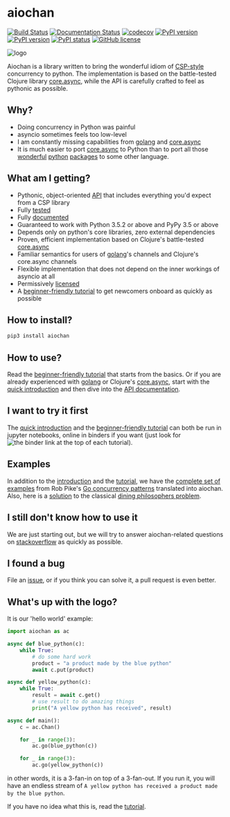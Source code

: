 # aiochan 

[![Build Status](https://travis-ci.com/zh217/aiochan.svg?branch=master)](https://travis-ci.com/zh217/aiochan)
[![Documentation Status](https://readthedocs.org/projects/aiochan/badge/?version=latest)](https://aiochan.readthedocs.io/en/latest/?badge=latest)
[![codecov](https://codecov.io/gh/zh217/aiochan/branch/master/graph/badge.svg)](https://codecov.io/gh/zh217/aiochan)
[![PyPI version](https://img.shields.io/pypi/v/aiochan.svg)](https://pypi.python.org/pypi/aiochan/)
[![PyPI version](https://img.shields.io/pypi/pyversions/aiochan.svg)](https://pypi.python.org/pypi/aiochan/)
[![PyPI status](https://img.shields.io/pypi/status/aiochan.svg)](https://pypi.python.org/pypi/aiochan/)
[![GitHub license](https://img.shields.io/github/license/zh217/aiochan.svg)](https://github.com/zh217/aiochan/blob/master/LICENSE)

![logo](logo.gif "aiochan logo")

Aiochan is a library written to bring the wonderful idiom of 
[CSP-style](https://en.wikipedia.org/wiki/Communicating_sequential_processes) concurrency to python. The implementation 
is based on the battle-tested Clojure library [core.async](https://github.com/clojure/core.async), while the API is 
carefully crafted to feel as pythonic as possible.

## Why?

* Doing concurrency in Python was painful
* asyncio sometimes feels too low-level
* I am constantly missing capabilities from [golang](https://golang.org) and 
  [core.async](https://github.com/clojure/core.async)
* It is much easier to port [core.async](https://github.com/clojure/core.async) to Python than to port all those
  [wonderful](http://www.numpy.org/) [python](https://pytorch.org/) [packages](https://scrapy.org/) to some other 
  language.

## What am I getting?

* Pythonic, object-oriented [API](https://aiochan.readthedocs.io/en/latest/api.html) that includes everything you'd 
expect from a CSP library
* Fully [tested](aiochan/test)
* Fully [documented](https://aiochan.readthedocs.io/en/latest/index.html)
* Guaranteed to work with Python 3.5.2 or above and PyPy 3.5 or above
* Depends only on python's core libraries, zero external dependencies
* Proven, efficient implementation based on Clojure's battle-tested [core.async](https://github.com/clojure/core.async)
* Familiar semantics for users of [golang](https://golang.org)'s channels and Clojure's core.async channels
* Flexible implementation that does not depend on the inner workings of asyncio at all
* Permissively [licensed](LICENSE)
* A [beginner-friendly tutorial](https://aiochan.readthedocs.io/en/latest/tutorial.html) to get newcomers onboard as 
quickly as possible

## How to install?

```bash
pip3 install aiochan
```

## How to use?

Read the [beginner-friendly tutorial](https://aiochan.readthedocs.io/en/latest/tutorial.html) that starts from the 
basics. Or if you are already experienced with [golang](https://golang.org) or Clojure's 
[core.async](https://github.com/clojure/core.async), start with the 
[quick introduction](https://aiochan.readthedocs.io/en/latest/quick.html) and then dive into the 
[API documentation](https://aiochan.readthedocs.io/en/latest/api.html).

## I want to try it first

The [quick introduction](https://aiochan.readthedocs.io/en/latest/quick.html) and the 
[beginner-friendly tutorial](https://aiochan.readthedocs.io/en/latest/tutorial.html) can both be run in jupyter 
notebooks, online in binders if you want (just look for ![the binder link](https://mybinder.org/static/images/badge.svg) 
at the top of each tutorial).

## Examples

In addition to the [introduction](https://aiochan.readthedocs.io/en/latest/quick.html) and the 
[tutorial](https://aiochan.readthedocs.io/en/latest/tutorial.html), we have the 
[complete set of examples](examples/concurrency_patterns) from Rob Pike's 
[Go concurrency patterns](https://www.youtube.com/watch?v=f6kdp27TYZs) translated into aiochan. Also, here is a 
[solution](examples/dining_philosophers.py) to the classical 
[dining philosophers problem](https://en.wikipedia.org/wiki/Dining_philosophers_problem).

## I still don't know how to use it

We are just starting out, but we will try to answer aiochan-related questions on 
[stackoverflow](https://stackoverflow.com/questions/ask?tags=python+python-aiochan) as quickly as possible.

## I found a bug

File an [issue](https://github.com/zh217/aiochan/issues/new), or if you think you can solve it, a pull request is even 
better.

## What's up with the logo?

It is our 'hello world' example:

```python
import aiochan as ac

async def blue_python(c):
    while True:
        # do some hard work
        product = "a product made by the blue python"
        await c.put(product)

async def yellow_python(c):
    while True:
        result = await c.get()
        # use result to do amazing things
        print("A yellow python has received", result)

async def main():
    c = ac.Chan()

    for _ in range(3):
        ac.go(blue_python(c))

    for _ in range(3):
        ac.go(yellow_python(c))
```

in other words, it is a 3-fan-in on top of a 3-fan-out. If you run it, you will have an endless stream of 
`A yellow python has received a product made by the blue python`.

If you have no idea what this is, read the [tutorial](https://aiochan.readthedocs.io/en/latest/tutorial.html).